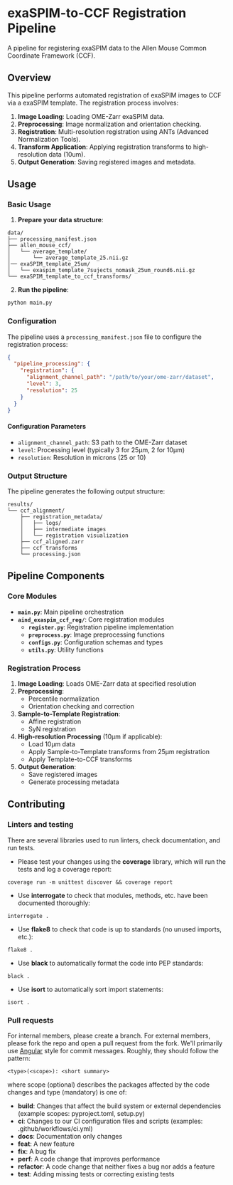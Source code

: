 # exaSPIM-to-CCF Registration Pipeline

A pipeline for registering exaSPIM data to the Allen Mouse Common Coordinate Framework (CCF).

## Overview

This pipeline performs automated registration of exaSPIM images to CCF via a exaSPIM template. The registration process involves:
1. **Image Loading**: Loading OME-Zarr exaSPIM data.
2. **Preprocessing**: Image normalization and orientation checking.
3. **Registration**: Multi-resolution registration using ANTs (Advanced Normalization Tools).
4. **Transform Application**: Applying registration transforms to high-resolution data (10um).
5. **Output Generation**: Saving registered images and metadata.



## Usage

### Basic Usage

1. **Prepare your data structure**:
```
data/
├── processing_manifest.json
├── allen_mouse_ccf/
│   └── average_template/
│       └── average_template_25.nii.gz
│── exaSPIM_template_25um/
│   └── exaspim_template_7sujects_nomask_25um_round6.nii.gz
└── exaSPIM_template_to_ccf_transforms/
```

2. **Run the pipeline**:
```bash
python main.py
```

### Configuration

The pipeline uses a `processing_manifest.json` file to configure the registration process:

```json
{
  "pipeline_processing": {
    "registration": {
      "alignment_channel_path": "/path/to/your/ome-zarr/dataset",
      "level": 3,
      "resolution": 25
    }
  }
}
```

#### Configuration Parameters

- `alignment_channel_path`: S3 path to the OME-Zarr dataset
- `level`: Processing level (typically 3 for 25μm, 2 for 10μm)
- `resolution`: Resolution in microns (25 or 10)

### Output Structure

The pipeline generates the following output structure:

```
results/
└── ccf_alignment/
    ├── registration_metadata/
    │   ├── logs/
    │   ├── intermediate images
    │   └── registration visualization
    ├── ccf_aligned.zarr
    ├── ccf transforms
    └── processing.json
```

## Pipeline Components

### Core Modules

- **`main.py`**: Main pipeline orchestration
- **`aind_exaspim_ccf_reg/`**: Core registration modules
  - **`register.py`**: Registration pipeline implementation
  - **`preprocess.py`**: Image preprocessing functions
  - **`configs.py`**: Configuration schemas and types
  - **`utils.py`**: Utility functions

### Registration Process

1. **Image Loading**: Loads OME-Zarr data at specified resolution
2. **Preprocessing**: 
   - Percentile normalization
   - Orientation checking and correction
3. **Sample-to-Template Registration**:
   - Affine registration
   - SyN registration
4. **High-resolution Processing** (10μm if applicable):
   - Load 10μm data
   - Apply Sample-to-Template transforms from 25μm registration
   - Apply Template-to-CCF transforms
5. **Output Generation**:
   - Save registered images
   - Generate processing metadata
   
   
   
## Contributing

### Linters and testing

There are several libraries used to run linters, check documentation, and run tests.

- Please test your changes using the **coverage** library, which will run the tests and log a coverage report:

```
coverage run -m unittest discover && coverage report
```

- Use **interrogate** to check that modules, methods, etc. have been documented thoroughly:

```
interrogate .
```

- Use **flake8** to check that code is up to standards (no unused imports, etc.):
```
flake8 .
```

- Use **black** to automatically format the code into PEP standards:
```
black .
```

- Use **isort** to automatically sort import statements:
```
isort .
```

### Pull requests

For internal members, please create a branch. For external members, please fork the repo and open a pull request from the fork. We'll primarily use [Angular](https://github.com/angular/angular/blob/main/CONTRIBUTING.md#commit) style for commit messages. Roughly, they should follow the pattern:
```
<type>(<scope>): <short summary>
```

where scope (optional) describes the packages affected by the code changes and type (mandatory) is one of:

- **build**: Changes that affect the build system or external dependencies (example scopes: pyproject.toml, setup.py)
- **ci**: Changes to our CI configuration files and scripts (examples: .github/workflows/ci.yml)
- **docs**: Documentation only changes
- **feat**: A new feature
- **fix**: A bug fix
- **perf**: A code change that improves performance
- **refactor**: A code change that neither fixes a bug nor adds a feature
- **test**: Adding missing tests or correcting existing tests
